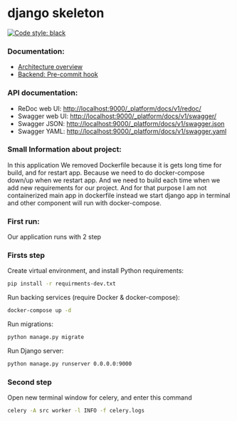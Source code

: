 # django skeleton

[![Code style: black](https://img.shields.io/badge/code%20style-black-000000.svg)](https://github.com/psf/black)

### Documentation: ###

* [Architecture overview](src/docs/architecture_overview.md)
* [Backend: Pre-commit hook](src/docs/pre_commit_hook.md)

### API documentation: ###

* ReDoc web UI: [http://localhost:9000/_platform/docs/v1/redoc/](http://localhost:9000/_platform/docs/v1/redoc/)
* Swagger web UI: [http://localhost:9000/_platform/docs/v1/swagger/](http://localhost:9000/_platform/docs/v1/swagger/)
* Swagger JSON: [http://localhost:9000/_platform/docs/v1/swagger.json](http://localhost:9000/_platform/docs/v1/swagger.json)
* Swagger YAML: [http://localhost:9000/_platform/docs/v1/swagger.yaml](http://localhost:9000/_platform/docs/v1/swagger.yaml)

### Small Information about project: ###

In this application We removed Dockerfile because it is gets long time for build,
and for restart app. Because we need to do docker-compose down/up when we restart app.
And we need to build each time when we add new requirements for our project.
And for that purpose I am not containerized main app in dockerfile 
instead we start django app in terminal and other component will run with docker-compose.


### First run: ###
Our application runs with 2 step

### Firsts step ###

Create virtual environment, and install Python requirements:

```bash
pip install -r requirments-dev.txt
```

Run backing services (require Docker & docker-compose):

```bash
docker-compose up -d
```

Run migrations:

```bash
python manage.py migrate
```

Run Django server:

```bash
python manage.py runserver 0.0.0.0:9000
```


### Second step ###

Open new terminal window for celery, and enter this command 

```bash
celery -A src worker -l INFO -f celery.logs
```